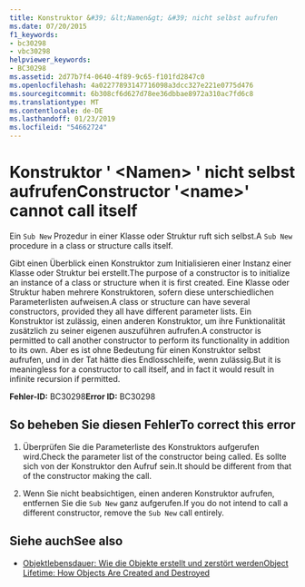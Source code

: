 ```yaml
---
title: Konstruktor &#39; &lt;Namen&gt; &#39; nicht selbst aufrufen
ms.date: 07/20/2015
f1_keywords:
- bc30298
- vbc30298
helpviewer_keywords:
- BC30298
ms.assetid: 2d77b7f4-0640-4f89-9c65-f101fd2847c0
ms.openlocfilehash: 4a02277893147716098a3dcc327e221e0775d476
ms.sourcegitcommit: 6b308cf6d627d78ee36dbbae8972a310ac7fd6c8
ms.translationtype: MT
ms.contentlocale: de-DE
ms.lasthandoff: 01/23/2019
ms.locfileid: "54662724"
---
```

# <a name="constructor-39ltnamegt39-cannot-call-itself"></a><span data-ttu-id="18d5b-102">Konstruktor &#39; &lt;Namen&gt; &#39; nicht selbst aufrufen</span><span class="sxs-lookup"><span data-stu-id="18d5b-102">Constructor &#39;&lt;name&gt;&#39; cannot call itself</span></span>
<span data-ttu-id="18d5b-103">Ein `Sub New` Prozedur in einer Klasse oder Struktur ruft sich selbst.</span><span class="sxs-lookup"><span data-stu-id="18d5b-103">A `Sub New` procedure in a class or structure calls itself.</span></span>  
  
 <span data-ttu-id="18d5b-104">Gibt einen Überblick einen Konstruktor zum Initialisieren einer Instanz einer Klasse oder Struktur bei erstellt.</span><span class="sxs-lookup"><span data-stu-id="18d5b-104">The purpose of a constructor is to initialize an instance of a class or structure when it is first created.</span></span> <span data-ttu-id="18d5b-105">Eine Klasse oder Struktur haben mehrere Konstruktoren, sofern diese unterschiedlichen Parameterlisten aufweisen.</span><span class="sxs-lookup"><span data-stu-id="18d5b-105">A class or structure can have several constructors, provided they all have different parameter lists.</span></span> <span data-ttu-id="18d5b-106">Ein Konstruktor ist zulässig, einen anderen Konstruktor, um ihre Funktionalität zusätzlich zu seiner eigenen auszuführen aufrufen.</span><span class="sxs-lookup"><span data-stu-id="18d5b-106">A constructor is permitted to call another constructor to perform its functionality in addition to its own.</span></span> <span data-ttu-id="18d5b-107">Aber es ist ohne Bedeutung für einen Konstruktor selbst aufrufen, und in der Tat hätte dies Endlosschleife, wenn zulässig.</span><span class="sxs-lookup"><span data-stu-id="18d5b-107">But it is meaningless for a constructor to call itself, and in fact it would result in infinite recursion if permitted.</span></span>  
  
 <span data-ttu-id="18d5b-108">**Fehler-ID:** BC30298</span><span class="sxs-lookup"><span data-stu-id="18d5b-108">**Error ID:** BC30298</span></span>  
  
## <a name="to-correct-this-error"></a><span data-ttu-id="18d5b-109">So beheben Sie diesen Fehler</span><span class="sxs-lookup"><span data-stu-id="18d5b-109">To correct this error</span></span>  
  
1.  <span data-ttu-id="18d5b-110">Überprüfen Sie die Parameterliste des Konstruktors aufgerufen wird.</span><span class="sxs-lookup"><span data-stu-id="18d5b-110">Check the parameter list of the constructor being called.</span></span> <span data-ttu-id="18d5b-111">Es sollte sich von der Konstruktor den Aufruf sein.</span><span class="sxs-lookup"><span data-stu-id="18d5b-111">It should be different from that of the constructor making the call.</span></span>  
  
2.  <span data-ttu-id="18d5b-112">Wenn Sie nicht beabsichtigen, einen anderen Konstruktor aufrufen, entfernen Sie die `Sub New` ganz aufgerufen.</span><span class="sxs-lookup"><span data-stu-id="18d5b-112">If you do not intend to call a different constructor, remove the `Sub New` call entirely.</span></span>  
  
## <a name="see-also"></a><span data-ttu-id="18d5b-113">Siehe auch</span><span class="sxs-lookup"><span data-stu-id="18d5b-113">See also</span></span>
- [<span data-ttu-id="18d5b-114">Objektlebensdauer: Wie die Objekte erstellt und zerstört werden</span><span class="sxs-lookup"><span data-stu-id="18d5b-114">Object Lifetime: How Objects Are Created and Destroyed</span></span>](../../../visual-basic/programming-guide/language-features/objects-and-classes/object-lifetime-how-objects-are-created-and-destroyed.md)
